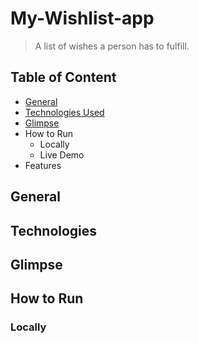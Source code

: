 # My-Wishlist-app
> A list of wishes a person has to fulfill.

## Table of Content
- [General](#general)
- [Technologies Used](#technologies)
- [Glimpse](#glimpse)
- How to Run
  - Locally
  - Live Demo
- Features

## General


## Technologies

## Glimpse 

## How to Run
### Locally
